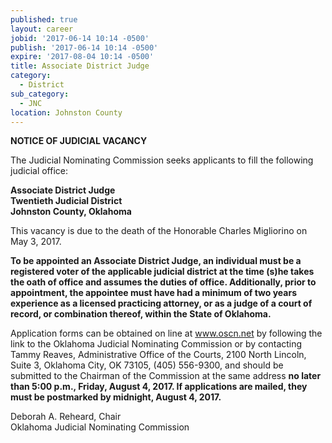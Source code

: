 ```yaml
---
published: true
layout: career
jobid: '2017-06-14 10:14 -0500'
publish: '2017-06-14 10:14 -0500'
expire: '2017-08-04 10:14 -0500'
title: Associate District Judge
category:
  - District
sub_category:
  - JNC
location: Johnston County
---
```

**NOTICE OF JUDICIAL VACANCY**

The Judicial Nominating Commission seeks applicants to fill the following judicial office:

**Associate District Judge  
Twentieth Judicial District  
Johnston County, Oklahoma**

This vacancy is due to the death of the Honorable Charles Migliorino on May 3, 2017.

**To be appointed an Associate District Judge, an individual must be a registered voter of the applicable judicial district at the time (s)he takes the oath of office and assumes the duties of office. Additionally, prior to appointment, the appointee must have had a minimum of two years experience as a licensed practicing attorney, or as a judge of a court of record, or combination thereof, within the State of Oklahoma.**

Application forms can be obtained on line at www.oscn.net by following the link to the Oklahoma Judicial Nominating Commission or by contacting Tammy Reaves, Administrative Office of the Courts, 2100 North Lincoln, Suite 3, Oklahoma City, OK 73105, (405) 556-9300, and should be submitted to the Chairman of the Commission at the same address **no later than 5:00 p.m., Friday, August 4, 2017. If applications are mailed, they must be postmarked by midnight, August 4, 2017.**

Deborah A. Reheard, Chair  
Oklahoma Judicial Nominating Commission
